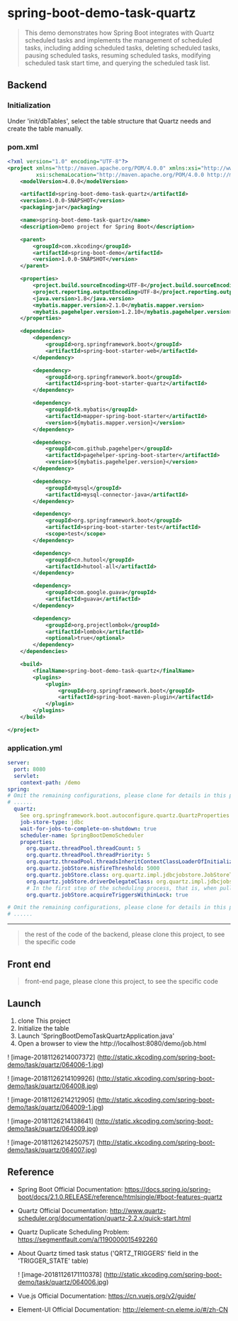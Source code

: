 # spring-boot-demo-task-quartz

> This demo demonstrates how Spring Boot integrates with Quartz scheduled tasks and implements the management of scheduled tasks, including adding scheduled tasks, deleting scheduled tasks, pausing scheduled tasks, resuming scheduled tasks, modifying scheduled task start time, and querying the scheduled task list.

## Backend

### Initialization

Under 'init/dbTables', select the table structure that Quartz needs and create the table manually.

### pom.xml

```xml
<?xml version="1.0" encoding="UTF-8"?>
<project xmlns="http://maven.apache.org/POM/4.0.0" xmlns:xsi="http://www.w3.org/2001/XMLSchema-instance"
         xsi:schemaLocation="http://maven.apache.org/POM/4.0.0 http://maven.apache.org/xsd/maven-4.0.0.xsd">
    <modelVersion>4.0.0</modelVersion>

    <artifactId>spring-boot-demo-task-quartz</artifactId>
    <version>1.0.0-SNAPSHOT</version>
    <packaging>jar</packaging>

    <name>spring-boot-demo-task-quartz</name>
    <description>Demo project for Spring Boot</description>

    <parent>
        <groupId>com.xkcoding</groupId>
        <artifactId>spring-boot-demo</artifactId>
        <version>1.0.0-SNAPSHOT</version>
    </parent>

    <properties>
        <project.build.sourceEncoding>UTF-8</project.build.sourceEncoding>
        <project.reporting.outputEncoding>UTF-8</project.reporting.outputEncoding>
        <java.version>1.8</java.version>
        <mybatis.mapper.version>2.1.0</mybatis.mapper.version>
        <mybatis.pagehelper.version>1.2.10</mybatis.pagehelper.version>
    </properties>

    <dependencies>
        <dependency>
            <groupId>org.springframework.boot</groupId>
            <artifactId>spring-boot-starter-web</artifactId>
        </dependency>

        <dependency>
            <groupId>org.springframework.boot</groupId>
            <artifactId>spring-boot-starter-quartz</artifactId>
        </dependency>

        <dependency>
            <groupId>tk.mybatis</groupId>
            <artifactId>mapper-spring-boot-starter</artifactId>
            <version>${mybatis.mapper.version}</version>
        </dependency>

        <dependency>
            <groupId>com.github.pagehelper</groupId>
            <artifactId>pagehelper-spring-boot-starter</artifactId>
            <version>${mybatis.pagehelper.version}</version>
        </dependency>

        <dependency>
            <groupId>mysql</groupId>
            <artifactId>mysql-connector-java</artifactId>
        </dependency>

        <dependency>
            <groupId>org.springframework.boot</groupId>
            <artifactId>spring-boot-starter-test</artifactId>
            <scope>test</scope>
        </dependency>

        <dependency>
            <groupId>cn.hutool</groupId>
            <artifactId>hutool-all</artifactId>
        </dependency>

        <dependency>
            <groupId>com.google.guava</groupId>
            <artifactId>guava</artifactId>
        </dependency>

        <dependency>
            <groupId>org.projectlombok</groupId>
            <artifactId>lombok</artifactId>
            <optional>true</optional>
        </dependency>
    </dependencies>

    <build>
        <finalName>spring-boot-demo-task-quartz</finalName>
        <plugins>
            <plugin>
                <groupId>org.springframework.boot</groupId>
                <artifactId>spring-boot-maven-plugin</artifactId>
            </plugin>
        </plugins>
    </build>

</project>
```

### application.yml

```yaml
server:
  port: 8080
  servlet:
    context-path: /demo
spring:
# Omit the remaining configurations, please clone for details in this project
# ......
  quartz:
    See org.springframework.boot.autoconfigure.quartz.QuartzProperties
    job-store-type: jdbc
    wait-for-jobs-to-complete-on-shutdown: true
    scheduler-name: SpringBootDemoScheduler
    properties:
      org.quartz.threadPool.threadCount: 5
      org.quartz.threadPool.threadPriority: 5
      org.quartz.threadPool.threadsInheritContextClassLoaderOfInitializingThread: true
      org.quartz.jobStore.misfireThreshold: 5000
      org.quartz.jobStore.class: org.quartz.impl.jdbcjobstore.JobStoreTX
      org.quartz.jobStore.driverDelegateClass: org.quartz.impl.jdbcjobstore.StdJDBCDelegate
      # In the first step of the scheduling process, that is, when pulling triggers to be triggered, it is a locked state, that is, there will not be multiple threads pulling to the same trigger at the same time, so the danger of repeated scheduling is avoided. Reference: https://segmentfault.com/a/1190000015492260
      org.quartz.jobStore.acquireTriggersWithinLock: true

# Omit the remaining configurations, please clone for details in this project
# ......
```

---

> the rest of the code of the backend, please clone this project, to see the specific code

## Front end

> front-end page, please clone this project, to see the specific code

## Launch

1. clone This project
2. Initialize the table
3. Launch 'SpringBootDemoTaskQuartzApplication.java'
4. Open a browser to view the http://localhost:8080/demo/job.html 

! [image-20181126214007372] (http://static.xkcoding.com/spring-boot-demo/task/quartz/064006-1.jpg)

! [image-20181126214109926] (http://static.xkcoding.com/spring-boot-demo/task/quartz/064008.jpg)

! [image-20181126214212905] (http://static.xkcoding.com/spring-boot-demo/task/quartz/064009-1.jpg)

! [image-20181126214138641] (http://static.xkcoding.com/spring-boot-demo/task/quartz/064009.jpg)

! [image-20181126214250757] (http://static.xkcoding.com/spring-boot-demo/task/quartz/064007.jpg)

## Reference

- Spring Boot Official Documentation: https://docs.spring.io/spring-boot/docs/2.1.0.RELEASE/reference/htmlsingle/#boot-features-quartz

- Quartz Official Documentation: http://www.quartz-scheduler.org/documentation/quartz-2.2.x/quick-start.html

- Quartz Duplicate Scheduling Problem: https://segmentfault.com/a/1190000015492260

- About Quartz timed task status ('QRTZ_TRIGGERS' field in the 'TRIGGER_STATE' table)

  ! [image-20181126171110378] (http://static.xkcoding.com/spring-boot-demo/task/quartz/064006.jpg)

- Vue.js Official Documentation: https://cn.vuejs.org/v2/guide/

- Element-UI Official Documentation: http://element-cn.eleme.io/#/zh-CN

